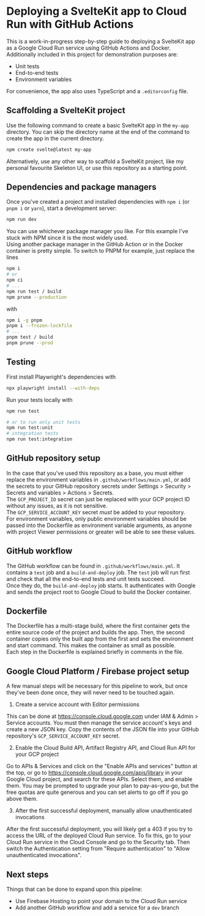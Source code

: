 # Deploying a SvelteKit app to Cloud Run with GitHub Actions

This is a work-in-progress step-by-step guide to deploying a SvelteKit app as a
Google Cloud Run service using GitHub Actions and Docker.  
Additionally included in this project for demonstration purposes are:

* Unit tests
* End-to-end tests
* Environment variables

For convenience, the app also uses TypeScript and a `.editorconfig` file.

## Scaffolding a SvelteKit project

Use the following command to create a basic SvelteKit app in the `my-app`
directory. You can skip the directory name at the end of the command to create
the app in the current directory.

```bash
npm create svelte@latest my-app
```

Alternatively, use any other way to scaffold a SvelteKit project, like my
personal favourite Skeleton UI, or use this repository as a starting point.

## Dependencies and package managers

Once you've created a project and installed dependencies with `npm i` (or
`pnpm i` or `yarn`), start a development server:

```bash
npm run dev
```

You can use whichever package manager you like. For this example I've stuck with
NPM since it is the most widely used.  
Using another package manager in the GitHub Action or in the Docker container is
pretty simple. To switch to PNPM for example, just replace the lines

```bash
npm i
# or
npm ci
# ...
npm run test / build
npm prune --production
```
with
```bash
npm i -g pnpm
pnpm i --frozen-lockfile
# ...
pnpm test / build
pnpm prune --prod
```

## Testing

First install Playwright's dependencies with
```bash
npx playwright install --with-deps
```

Run your tests locally with
```bash
npm run test

# or to run only unit tests
npm run test:unit
# integration tests
npm run test:integration
```

## GitHub repository setup

In the case that you've used this repository as a base, you must either replace
the environment variables in `.github/workflows/main.yml`, or add the secrets to
your GitHub repository secrets under Settings > Security > Secrets and variables >
Actions > Secrets.  
The `GCP_PROJECT_ID` secret can just be replaced with your GCP project ID
without any issues, as it is not sensitive.  
The `GCP_SERVICE_ACCOUNT_KEY` secret *must* be added to your repository.  
For environment variables, only public environment variables should be passed
into the Dockerfile as environment variable arguments, as anyone with project
Viewer permissions or greater will be able to see these values.

## GitHub workflow

The GitHub workflow can be found in `.github/workflows/main.yml`. It contains a
`test` job and a `build-and-deploy` job. The `test` job will run first and check
that all the end-to-end tests and unit tests succeed.  
Once they do, the `build-and-deploy` job starts. It authenticates with Google
and sends the project root to Google Cloud to build the Docker container.

## Dockerfile

The Dockerfile has a multi-stage build, where the first container gets the
entire source code of the project and builds the app. Then, the second container
copies only the built app from the first and sets the environment and start
command. This makes the container as small as possible.  
Each step in the Dockerfile is explained briefly in comments in the file.

## Google Cloud Platform / Firebase project setup

A few manual steps will be necessary for this pipeline to work, but once
they've been done once, they will never need to be touched again.

1. Create a service account with Editor permissions

This can be done at https://console.cloud.google.com under IAM & Admin > Service
accounts. You must then manage the service account's keys and create a new JSON
key. Copy the contents of the JSON file into your GitHub repository's
`GCP_SERVICE_ACCOUNT_KEY` secret.

2. Enable the Cloud Build API, Artifact Registry API, and Cloud Run API for your
GCP project

Go to APIs & Services and click on the "Enable APIs and services" button at the top,
or go to https://console.cloud.google.com/apis/library in your Google Cloud project,
and search for these APIs. Select them, and enable them. You may be prompted to
upgrade your plan to pay-as-you-go, but the free quotas are quite generous and you
can set alerts to go off if you go above them.

3. After the first successful deployment, manually allow unauthenticated
invocations

After the first successful deployment, you will likely get a 403 if you try to access
the URL of the deployed Cloud Run service. To fix this, go to your Cloud Run service
in the Cloud Console and go to the Security tab. Then switch the Authentication
setting from "Require authentication" to "Allow unauthenticated invocations".

## Next steps

Things that can be done to expand upon this pipeline:

* Use Firebase Hosting to point your domain to the Cloud Run service
* Add another GitHub workflow and add a service for a `dev` branch
